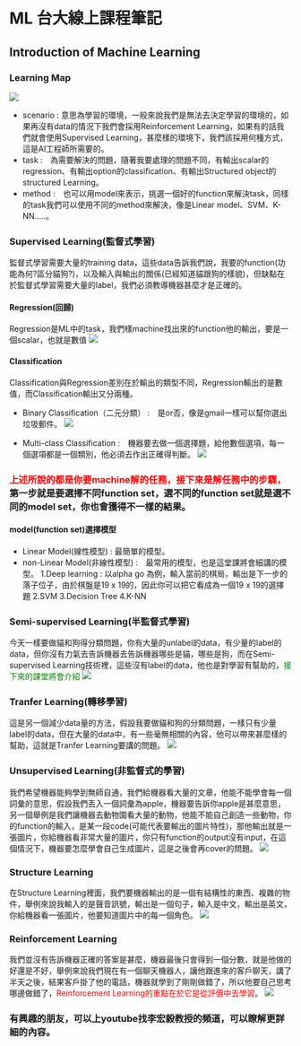 # ML 台大線上課程筆記
##  Introduction of Machine Learning
### Learning Map
![](https://i.imgur.com/AkGWn7q.png)
* scenario : 意思為學習的環境，一般來說我們是無法去決定學習的環境的，如果再沒有data的情況下我們會採用Reinforcement Learning，如果有的話我們就會使用Supervised Learning，甚麼樣的環境下，我們該採用何種方式，這是AI工程師所需要的。
* task :　為需要解決的問題，隨著我要處理的問題不同，有輸出scalar的regression、有輸出option的classification、有輸出Structured object的structured Learning。
* method :　也可以用model來表示，挑選一個好的function來解決task，同樣的task我們可以使用不同的method來解決，像是Linear model、SVM、K-NN.....。

### Supervised Learning(監督式學習)
監督式學習需要大量的training data，這些data告訴我們說，我要的function(功能為何?區分貓狗?)，以及輸入與輸出的關係(已經知道貓跟狗的樣貌)，但缺點在於監督式學習需要大量的label，我們必須教導機器甚麼才是正確的。
#### Regression(回歸)
Regression是ML中的task，我們樣machine找出來的function他的輸出，要是一個scalar，也就是數值
![](https://i.imgur.com/BbqrQcU.png)
#### Classification
Classification與Regression差別在於輸出的類型不同，Regression輸出的是數值，而Classification輸出又分兩種。
* Binary Classification（二元分類） :　是or否，像是gmail一樣可以幫你選出垃圾郵件。
![](https://i.imgur.com/zyRSYci.png)

* Multi-class Classification :　機器要去做一個選擇題，給他數個選項，每一個選項都是一個類別，他必須去作出正確得判斷。
![](https://i.imgur.com/vGwU3dt.png)

### <font color="red">上述所說的都是你要machine解的任務，接下來是解任務中的步驟，</font>第一步就是要選擇不同function set，選不同的function set就是選不同的model set，你也會獲得不一樣的結果。

#### model(function set)選擇模型
* Linear Model(線性模型) : 最簡單的模型。
* non-Linear Model(非線性模型) :　最常用的模型，也是這堂課將會細講的模型。
    1.Deep learning : 以alpha go 為例，輸入當前的棋局，輸出是下一步的落子位子，由於棋盤是19 x 19的，因此你可以把它看成為一個19 x 19的選擇題
    2.SVM
    3.Decision Tree
    4.K-NN

### Semi-supervised Learning(半監督式學習)
今天一樣要做貓和狗得分類問題，你有大量的unlabel的data，有少量的label的data，但你沒有力氣去告訴機器去告訴機器哪些是貓，哪些是狗，而在Semi-supervised Learning技術裡，這些沒有label的data，他也是對學習有幫助的，<font color="green">接下來的課堂將會介紹</font>
![](https://i.imgur.com/spacLKQ.png)

### Tranfer Learning(轉移學習)
這是另一個減少data量的方法，假設我要做貓和狗的分類問題，一樣只有少量label的data，但在大量的data中，有一些毫無相關的內容，他可以帶來甚麼樣的幫助，這就是Tranfer Learning要講的問題。
![](https://i.imgur.com/oox7lb9.png)

### Unsupervised Learning(非監督式的學習)
我們希望機器能夠學到無師自通，我們給機器看大量的文章，他能不能學會每一個詞彙的意思，假設我們丟入一個詞彙為apple，機器要告訴你apple是甚麼意思，另一個舉例是我們讓機器去動物園看大量的動物，他能不能自己創造一些動物，你的function的輸入，是某一段code(可能代表要輸出的圖片特性)，那他輸出就是一張圖片，你給機器看非常大量的圖片，你只有function的output沒有input，在這個情況下，機器要怎麼學會自己生成圖片，這是之後會再cover的問題。
![](https://i.imgur.com/yqEuV1E.jpg)

### Structure Learning
在Structure Learning裡面，我們要機器輸出的是一個有結構性的東西、複雜的物件，舉例來說我輸入的是聲音訊號，輸出是一個句子，輸入是中文，輸出是英文，你給機器看一張圖片，他要知道圖片中的每一個角色。
![](https://i.imgur.com/OGyrduq.png)

### Reinforcement Learning
我們並沒有告訴機器正確的答案是甚麼，機器最後只會得到一個分數，就是他做的好還是不好，舉例來說我們現在有一個聊天機器人，讓他跟進來的客戶聊天，講了半天之後，結果客戶掛了他的電話，機器就學到了剛剛做錯了，所以他要自己思考哪邊做錯了，<font color="red">Reinforcement Learning的重點在於它是從評價中去學習</font>。
![](https://i.imgur.com/9W5J4L0.png)

### 有興趣的朋友，可以上youtube找李宏毅教授的頻道，可以瞭解更詳細的內容。